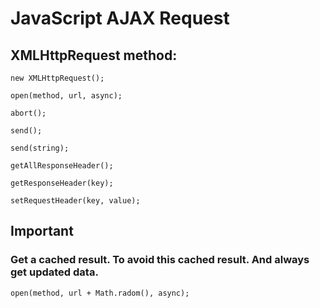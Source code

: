 # JavaScript AJAX Request

## XMLHttpRequest method:

    new XMLHttpRequest();

    open(method, url, async);

    abort();

    send();

    send(string);

    getAllResponseHeader();

    getResponseHeader(key);

    setRequestHeader(key, value);

## Important 

### Get a cached result. To avoid this cached result. And always get updated data.

    open(method, url + Math.radom(), async);

